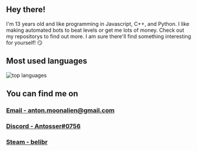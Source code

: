 ## Hey there!
I'm 13 years old and like programming in Javascript, C++, and Python. I like making automated bots to beat levels or get me lots of money. Check out my repositorys to find out more. I am sure there'll find something interesting for yourself! :smirk:

<!--
## Stats
<img alt="stats" src="https://github-readme-stats.vercel.app/api?username=Antosser&show_icons=true&count_private=true&theme=radical">
-->

## Most used languages
<img alt="top languages" src="https://github-readme-stats.vercel.app/api/top-langs/?username=Antosser&theme=radical">

## You can find me on
### <a href="mailto:anton.moonalien@gmail.com">Email - anton.moonalien@gmail.com</a>
### <a href="https://discord.com/users/598883942342328322">Discord - Antosser#0756</a>
### <a href="https://steamcommunity.com/id/belibr">Steam - belibr</a>
